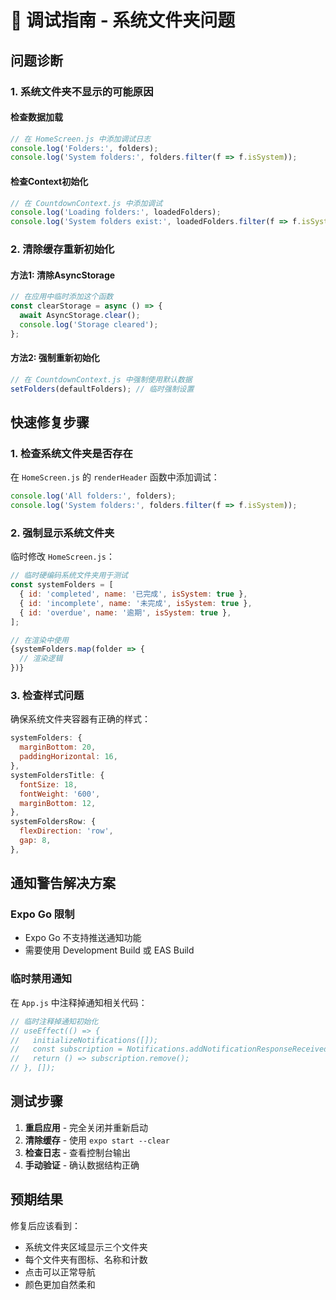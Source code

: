 # 🐛 调试指南 - 系统文件夹问题

## 问题诊断

### 1. 系统文件夹不显示的可能原因

#### **检查数据加载**
```javascript
// 在 HomeScreen.js 中添加调试日志
console.log('Folders:', folders);
console.log('System folders:', folders.filter(f => f.isSystem));
```

#### **检查Context初始化**
```javascript
// 在 CountdownContext.js 中添加调试
console.log('Loading folders:', loadedFolders);
console.log('System folders exist:', loadedFolders.filter(f => f.isSystem));
```

### 2. 清除缓存重新初始化

#### **方法1: 清除AsyncStorage**
```javascript
// 在应用中临时添加这个函数
const clearStorage = async () => {
  await AsyncStorage.clear();
  console.log('Storage cleared');
};
```

#### **方法2: 强制重新初始化**
```javascript
// 在 CountdownContext.js 中强制使用默认数据
setFolders(defaultFolders); // 临时强制设置
```

## 快速修复步骤

### 1. 检查系统文件夹是否存在
在 `HomeScreen.js` 的 `renderHeader` 函数中添加调试：

```javascript
console.log('All folders:', folders);
console.log('System folders:', folders.filter(f => f.isSystem));
```

### 2. 强制显示系统文件夹
临时修改 `HomeScreen.js`：

```javascript
// 临时硬编码系统文件夹用于测试
const systemFolders = [
  { id: 'completed', name: '已完成', isSystem: true },
  { id: 'incomplete', name: '未完成', isSystem: true },
  { id: 'overdue', name: '逾期', isSystem: true },
];

// 在渲染中使用
{systemFolders.map(folder => {
  // 渲染逻辑
})}
```

### 3. 检查样式问题
确保系统文件夹容器有正确的样式：

```javascript
systemFolders: {
  marginBottom: 20,
  paddingHorizontal: 16,
},
systemFoldersTitle: {
  fontSize: 18,
  fontWeight: '600',
  marginBottom: 12,
},
systemFoldersRow: {
  flexDirection: 'row',
  gap: 8,
},
```

## 通知警告解决方案

### Expo Go 限制
- Expo Go 不支持推送通知功能
- 需要使用 Development Build 或 EAS Build

### 临时禁用通知
在 `App.js` 中注释掉通知相关代码：

```javascript
// 临时注释掉通知初始化
// useEffect(() => {
//   initializeNotifications([]);
//   const subscription = Notifications.addNotificationResponseReceivedListener(handleNotificationResponse);
//   return () => subscription.remove();
// }, []);
```

## 测试步骤

1. **重启应用** - 完全关闭并重新启动
2. **清除缓存** - 使用 `expo start --clear`
3. **检查日志** - 查看控制台输出
4. **手动验证** - 确认数据结构正确

## 预期结果

修复后应该看到：
- 系统文件夹区域显示三个文件夹
- 每个文件夹有图标、名称和计数
- 点击可以正常导航
- 颜色更加自然柔和

